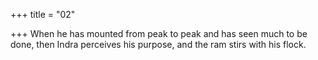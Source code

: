 +++
title = "02"

+++
When he has mounted from peak to peak and has seen much to be done, then Indra perceives his purpose, and the ram stirs with his flock.  